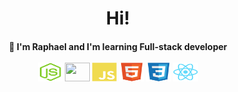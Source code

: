 <div align="center">
    <h1>Hi!</h1>
</div>
<h4 align="center">🌱 I'm Raphael and I'm learning Full-stack developer</div>
 <div align="center">
     <div style="display: inline_block"><br>
	  <img align="center" alt="" height="30" width="40" src="https://raw.githubusercontent.com/devicons/devicon/master/icons/nodejs/nodejs-plain.svg">
    <img align="center" alt="" height="30" width="40" src="https://raw.githubusercontent.com/jmnote/z-icons/master/svg/java.svg">
    <img align="center" alt="" height="30" width="40" src="https://raw.githubusercontent.com/devicons/devicon/master/icons/javascript/javascript-plain.svg">
    <img align="center" alt="" height="30" width="40" src="https://raw.githubusercontent.com/devicons/devicon/master/icons/html5/html5-original.svg">
    <img align="center" alt="" height="30" width="40" src="https://raw.githubusercontent.com/devicons/devicon/master/icons/css3/css3-original.svg">
    <img align="center" alt="" height="30" width="40" src="https://raw.githubusercontent.com/devicons/devicon/1119b9f84c0290e0f0b38982099a2bd027a48bf1/icons/react/react-original.svg">
</div>
  </div>
<br>
<!-- <div>
	  <img height="175em" src="https://github-readme-stats.vercel.app/api?username=lokih1&show_icons=true&theme=gotham&include_all_commits=true&count_private=true"/>
  		<img height="180em" src="https://github-readme-stats.vercel.app/api/top-langs/?username=lokih1&layout=compact&langs_count=7&theme=gotham"/>
</div> -->
